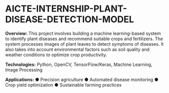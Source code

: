 # AICTE-INTERNSHIP-PLANT-DISEASE-DETECTION-MODEL

**Overview:** This project involves building a machine learning-based system to identify plant
diseases and recommend suitable crops and fertilizers. The system processes images of plant
leaves to detect symptoms of diseases. It also takes into account environmental factors such as
soil quality and weather conditions to optimize crop productivity.

**Technologies:** Python, OpenCV, TensorFlow/Keras, Machine Learning, Image Processing

**Applications:**
● Precision agriculture
● Automated disease monitoring
● Crop yield optimization
● Sustainable farming practices
